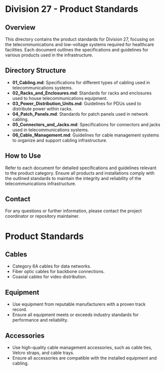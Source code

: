 # Division 27 - Product Standards

## Overview
This directory contains the product standards for Division 27, focusing on the telecommunications and low-voltage systems required for healthcare facilities. Each document outlines the specifications and guidelines for various products used in the infrastructure.

## Directory Structure
- **01_Cabling.md**: Specifications for different types of cabling used in telecommunications systems.
- **02_Racks_and_Enclosures.md**: Standards for racks and enclosures used to house telecommunications equipment.
- **03_Power_Distribution_Units.md**: Guidelines for PDUs used to distribute power within racks.
- **04_Patch_Panels.md**: Standards for patch panels used in network cabling.
- **05_Connectors_and_Jacks.md**: Specifications for connectors and jacks used in telecommunications systems.
- **06_Cable_Management.md**: Guidelines for cable management systems to organize and support cabling infrastructure.

## How to Use
Refer to each document for detailed specifications and guidelines relevant to the product category. Ensure all products and installations comply with the outlined standards to maintain the integrity and reliability of the telecommunications infrastructure.

## Contact
For any questions or further information, please contact the project coordinator or repository maintainer.

# Product Standards

## Cables
- Category 6A cables for data networks.
- Fiber optic cables for backbone connections.
- Coaxial cables for video distribution.

## Equipment
- Use equipment from reputable manufacturers with a proven track record.
- Ensure all equipment meets or exceeds industry standards for performance and reliability.

## Accessories
- Use high-quality cable management accessories, such as cable ties, Velcro straps, and cable trays.
- Ensure all accessories are compatible with the installed equipment and cabling.
